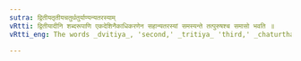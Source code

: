 ```yaml
---
sutra: द्वितीयतृतीयचतुर्थतुर्याण्यन्यतरस्याम्
vRtti: द्वितीयादीनि शब्दरूपाणि एकदेशिनैकाधिकरणेन सहान्यतरस्यां समस्यन्ते तत्पुरुषश्च समासो भवति ॥
vRtti_eng: The words _dvitiya_, 'second,' _tritiya_ 'third,' _chaturtha_ 'fourth,' and _turya_ 'fourth,' are optionally compounded with that word which signifies a thing that has parts, provided that the thing having parts is distinguished numerically by unity. The compound so formed is called _Tat-purusha_.

---
```

